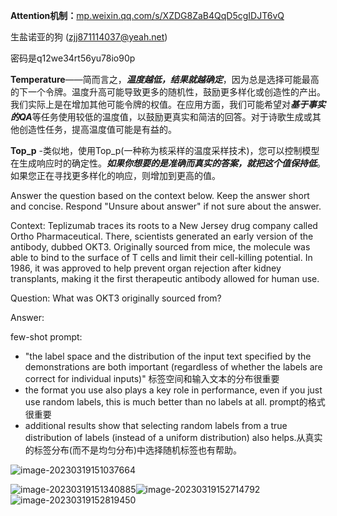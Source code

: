 **Attention机制：**[mp.weixin.qq.com/s/XZDG8ZaB4QqD5cgIDJT6vQ](https://mp.weixin.qq.com/s/XZDG8ZaB4QqD5cgIDJT6vQ)

生盐诺亚的狗 (zjj871114037@yeah.net)

密码是q12we34rt56yu78io90p

**Temperature**——简而言之，***温度越低，结果就越确定***，因为总是选择可能最高的下一个令牌。温度升高可能导致更多的随机性，鼓励更多样化或创造性的产出。我们实际上是在增加其他可能令牌的权值。在应用方面，我们可能希望对***基于事实的QA***等任务使用较低的温度值，以鼓励更真实和简洁的回答。对于诗歌生成或其他创造性任务，提高温度值可能是有益的。

**Top_p** -类似地，使用Top_p(一种称为核采样的温度采样技术)，您可以控制模型在生成响应时的确定性。***如果你想要的是准确而真实的答案，就把这个值保持低***。如果您正在寻找更多样化的响应，则增加到更高的值。

Answer the question based on the context below. Keep the answer short and concise. Respond "Unsure about answer" if not sure about the answer.

Context: Teplizumab traces its roots to a New Jersey drug company called Ortho Pharmaceutical. There, scientists generated an early version of the antibody, dubbed OKT3. Originally sourced from mice, the molecule was able to bind to the surface of T cells and limit their cell-killing potential. In 1986, it was approved to help prevent organ rejection after kidney transplants, making it the first therapeutic antibody allowed for human use.

Question: What was OKT3 originally sourced from?

Answer:



few-shot prompt:

- "the label space and the distribution of the input text specified by the demonstrations are both important (regardless of whether the labels are correct for individual inputs)"   标签空间和输入文本的分布很重要
- the format you use also plays a key role in performance, even if you just use random labels, this is much better than no labels at all. prompt的格式很重要
- additional results show that selecting random labels from a true distribution of labels (instead of a uniform distribution) also helps.从真实的标签分布(而不是均匀分布)中选择随机标签也有帮助。

![image-20230319151037664](C:\Users\36475\AppData\Roaming\Typora\typora-user-images\image-20230319151037664.png)

![image-20230319151340885](C:\Users\36475\AppData\Roaming\Typora\typora-user-images\image-20230319151340885.png)![image-20230319152714792](C:\Users\36475\AppData\Roaming\Typora\typora-user-images\image-20230319152714792.png)![image-20230319152819450](C:\Users\36475\AppData\Roaming\Typora\typora-user-images\image-20230319152819450.png)